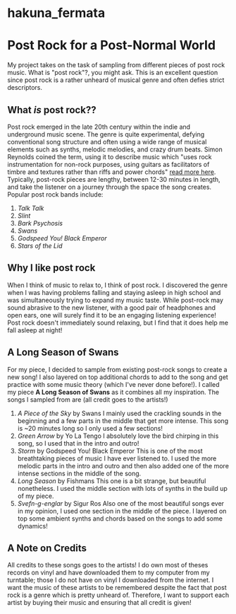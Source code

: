 # hakuna_fermata
# Post Rock for a Post-Normal World
My project takes on the task of sampling from different pieces of post rock music. What is "post rock"?, you might ask. This is an excellent question since post rock is a rather unheard of musical genre and often defies strict descriptors.
## What *is* post rock??
Post rock emerged in the late 20th century within the indie and underground music scene. The genre is quite experimental, defying conventional song structure and often using a wide range of musical elements such as synths, melodic melodies, and crazy drum beats. Simon Reynolds coined the term, using it to describe music which "uses rock instrumentation for non-rock purposes, using guitars as facilitators of timbre and textures rather than riffs and power chords" [read more here](https://en.wikipedia.org/wiki/Post-rock#:~:text=Post%2Drock%20is%20a%20form,combining%20rock%20instrumentation%20with%20electronics.). Typically, post-rock pieces are lengthy, between 12-30 minutes in length, and take the listener on a journey through the space the song creates. 
Popular post rock bands include:
1. *Talk Talk*
2. *Slint*
3. *Bark Psychosis*
4. *Swans*
5. *Godspeed You! Black Emperor*
6. *Stars of the Lid*

## Why I like post rock
When I think of music to relax to, I think of post rock. I discovered the genre when I was having problems falling and staying asleep in high school and was simultaneously trying to expand my music taste. While post-rock may sound abrasive to the new listener, with a good pair of headphones and open ears, one will surely find it to be an engaging listening experience!
Post rock doesn't immediately sound relaxing, but I find that it does help me fall asleep at night! 

## A Long Season of Swans 
For my piece, I decided to sample from existing post-rock songs to create a new song! I also layered on top additional chords to add to the song and get practice with some music theory (which I've never done before!). I called my piece **A Long Season of Swans** as it combines all my inspiration.
The songs I sampled from are (all credit goes to the artists!)
1. *A Piece of the Sky* by Swans
I mainly used the crackling sounds in the beginning and a few parts in the middle that get more intense. This song is ~20 minutes long so I only used a few sections!
2. *Green Arrow* by Yo La Tengo
I absolutely love the bird chirping in this song, so I used that in the intro and outro!
3. *Storm* by Godspeed You! Black Emperor
This is one of the most breathtaking pieces of music I have ever listened to. I used the more melodic parts in the intro and outro and then also added one of the more intense sections in the middle of the song.
4. *Long Season* by Fishmans
This one is a bit strange, but beautiful nonetheless. I used the middle section with lots of synths in the build up of my piece.
5. *Svefn-g-englar* by Sigur Ros
Also one of the most beautiful songs ever in my opinion, I used one section in the middle of the piece.
I layered on top some ambient synths and chords based on the songs to add some dynamics!

## A Note on Credits
All credits to these songs goes to the artists! I do own most of theses records on vinyl and have downloaded them to my computer from my turntable; those I do not have on vinyl I downloaded from the internet. I want the music of these artists to be remembered despite the fact that post rock is a genre which is pretty unheard of. Therefore, I want to support each artist by buying their music and ensuring that all credit is given!
